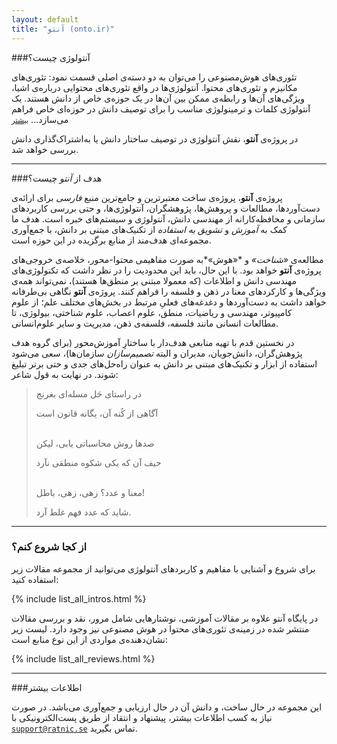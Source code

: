 ```yaml
---
layout: default
title: "آنتو (onto.ir)"
---
```


###آنتولوژی چیست؟

تئوری‌های هوش‌مصنوعی را می‌توان به دو دسته‌ی اصلی قسمت نمود: تئوری‌های مکانیزم و تئوری‌های محتوا. آنتولوژی‌ها در واقع تئوری‌های محتوایی درباره‌ی اشیا، ویژگی‌های آن‌ها و رابطه‌ی ممکن بین آن‌ها در یک حوزه‌ی خاص از دانش هستند. یک آنتولوژی کلمات و ترمینولوژی مناسب را برای توصیف دانش در حوزه‌ای خاص فراهم می‌سازد... <a href="{% post_url 2013-10-21-what_is_an_ontology %}"><small>بیشتر</small></a>

در پروژه‌ی **آنتو**، نقش آنتولوژی در توصیف ساختار دانش یا به‌اشتراک‌گذاری دانش بررسی خواهد شد.

---

###هدف از *آنتو* چیست؟

پروژه‌ی **آنتو**، پروژه‌ی ساخت معتبرترین و جامع‌ترین منبع *فارسی* برای ارائه‌ی  دست‌آوردها، مطالعات و پروهش‌ها، پژوهشگران، آنتولوژی‌ها، و حتی بررسی کاربردهای سازمانی و محافظه‌کارانه از مهندسی دانش، آنتولوژی و سیستم‌های خبره است. هدف ما کمک به *آموزش* و *تشویق به استفاده* از تکنیک‌های مبتنی بر دانش، با جمع‌آوری مجموعه‌ای هدف‌مند از منابع برگزیده در این حوزه است.



مطالعه‌ی *«شناخت»* و *«هوش»*به صورت مفاهیمی محتوا-محور، خلاصه‌ی خروجی‌های پروژه‌ی **آنتو** خواهد بود. با این حال، باید این محدودیت را در نظر داشت که تکنولوژی‌های مهندسی دانش  و اطلاعات (که معمولا مبتنی بر منطق‌ها هستند)، نمی‌تواند همه‌ی ویژگی‌ها و کارکردهای معنا در ذهن و فلسفه را فراهم کنند. پروژه‌ی **آنتو** نگاهی بی‌طرفانه خواهد داشت به دست‌آوردها و دغدغه‌های فعلیِ مرتبط در بخش‌های مختلف علم؛ از علوم کامپیوتر، مهندسی و ریاضیات، منطق، علوم اعصاب، علوم شناختی، بیولوژی، تا مطالعات انسانی مانند فلسفه، فلسفه‌ی ذهن، مدیریت و سایر علوم‌انسانی.

در نخستین قدم با تهیه منابعی هدف‌دار با ساختارِ آموزش‌محور (برای گروه هدف پژوهش‌گران، دانش‌جویان، مدیران و البته *تصمیم‌سازان* سازمان‌ها)، سعی می‌شود استفاده از ابزار و تکنیک‌های  مبتنی بر دانش به عنوان راه‌حل‌های جدی و حتی برتر تبلیغ 
شوند. در نهایت به قول شاعر:

> 
> در راستای حَل مسله‌ای بغرنج
> 
> آگاهی از کُنه آن، یگانه قانون است
> <br /><br />
>
> صدها روش محاسباتی یابی، لیکن
> 
> حیف آن که یکی شکوه منطقی نآرد
> <br /><br />
> 
> معنا و عدد؟ زهی، زهی، باطل!
> 
> شاید که عدد فهم غلط آرد.

---

### از کجا شروع کنم؟

برای شروع و آشنایی با مفاهیم و کاربردهای آنتولوژی می‌توانید از مجموعه مقالات زیر استفاده کنید:

<div>
{% include list_all_intros.html %}
<br />
</div>

در پایگاه آنتو علاوه بر مقالات آموزشی، نوشتارهایی شامل مرور، نقد و بررسی مقالات منتشر شده در زمینه‌ی تئوری‌های محتوا در هوش مصنوعی نیز وجود دارد. لیست زیر نشان‌دهنده‌ی مواردی از این نوع منابع است:

<div>
{% include list_all_reviews.html %}
<br />
</div>

---

###اطلاعات بیشتر

این مجموعه در حال ساخت، و دانش آن در حال ارزیابی و جمع‌آوری می‌باشد. در صورت نیاز به کسب اطلاعات بیشتر، پیشنهاد و انتقاد از طریق پست‌الکترونیکی با <code>support@ratnic.se</code> تماس بگیرید.